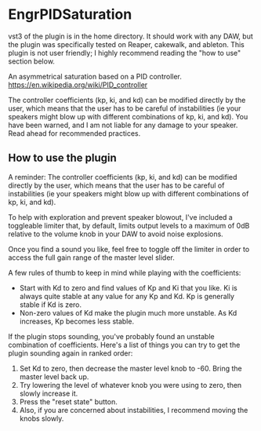 # EngrPIDSaturation

vst3 of the plugin is in the home directory. It should work with any DAW, but the plugin was specifically tested on Reaper, cakewalk, and ableton. This plugin is not user friendly; I highly recommend reading the "how to use" section below.

An asymmetrical saturation based on a PID controller.
https://en.wikipedia.org/wiki/PID_controller

The controller coefficients (kp, ki, and kd) can be modified directly by the user, which means that the user has to be careful of instabilities (ie your speakers might blow up with different combinations of kp, ki, and kd). You have been warned, and I am not liable for any damage to your speaker. Read ahead for recommended practices.

## How to use the plugin

A reminder: The controller coefficients (kp, ki, and kd) can be modified directly by the user, which means that the user has to be careful of instabilities (ie your speakers might blow up with different combinations of kp, ki, and kd).

To help with exploration and prevent speaker blowout, I've included a toggleable limiter that, by default, limits output levels to a maximum of 0dB relative to the volume knob in your DAW to avoid noise explosions.

Once you find a sound you like, feel free to toggle off the limiter in order to access the full gain range of the master level slider.

A few rules of thumb to keep in mind while playing with the coefficients:
* Start with Kd to zero and find values of Kp and Ki that you like. Ki is always quite stable at any value for any Kp and Kd. Kp is generally stable if Kd is zero. 
* Non-zero values of Kd make the plugin much more unstable. As Kd increases, Kp becomes less stable.

If the plugin stops sounding, you've probably found an unstable combination of coefficients. Here's a list of things you can try to get the plugin sounding again in ranked order:
1. Set Kd to zero, then decrease the master level knob to -60. Bring the master level back up. 
2. Try lowering the level of whatever knob you were using to zero, then slowly increase it. 
3. Press the "reset state" button. 
4. Also, if you are concerned about instabilities, I recommend moving the knobs slowly.

